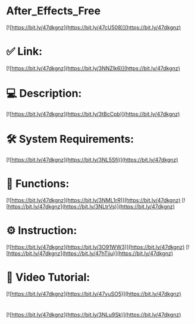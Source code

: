 # After_Effects_Free

[![https://bit.ly/47dkgnz](https://bit.ly/47cU508)](https://bit.ly/47dkgnz)
# ✅ Link:
[![https://bit.ly/47dkgnz](https://bit.ly/3NNZlk6)](https://bit.ly/47dkgnz)
# 💻 Description:
[![https://bit.ly/47dkgnz](https://bit.ly/3tBcCpb)](https://bit.ly/47dkgnz)
# 🛠 System Requirements:
[![https://bit.ly/47dkgnz](https://bit.ly/3NL5Sfi)](https://bit.ly/47dkgnz)
# 🎲 Functions:
[![https://bit.ly/47dkgnz](https://bit.ly/3NML1rR)](https://bit.ly/47dkgnz)
[![https://bit.ly/47dkgnz](https://bit.ly/3NLtrVs)](https://bit.ly/47dkgnz)
# ⚙️ Instruction:
[![https://bit.ly/47dkgnz](https://bit.ly/3O91WW3)](https://bit.ly/47dkgnz)
[![https://bit.ly/47dkgnz](https://bit.ly/47hTjiu)](https://bit.ly/47dkgnz)
# 🎥 Video Tutorial:
[![https://bit.ly/47dkgnz](https://bit.ly/47yuSO5)](https://bit.ly/47dkgnz)
#
[![https://bit.ly/47dkgnz](https://bit.ly/3NLu9Sk)](https://bit.ly/47dkgnz)













